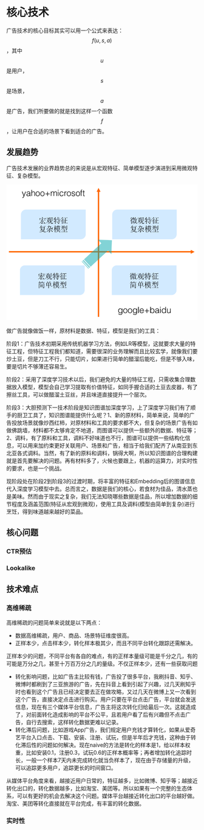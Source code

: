 # 核心技术

广告技术的核心目标其实可以用一个公式来表达： $$f(u,s,a)$$ ，其中 $$u$$ 是用户， $$s$$ 是场景， $$a$$ 是广告，我们所要做的就是找到这样一个函数 $$f$$ ，让用户在合适的场景下看到适合的广告。

## 发展趋势

广告技术发展的业界趋势总的来说是从宏观特征、简单模型逐步演进到采用微观特征、复杂模型。

![](../../../.gitbook/assets/screenshot-from-2019-11-24-22-34-27.png)

做广告就像做饭一样，原材料是数据、特征，模型是我们的工具： 

阶段1：广告技术初期采用传统机器学习方法，例如LR等模型，这就要求大量的特征工程，但特征工程我们都知道，需要很深的业务理解而且比较玄学，就像我们要炒土豆，但是刀工不行，只能切片，如果进行简单的醋溜后能吃，但是不够入味，要是切片不够薄还容易生。

阶段2：采用了深度学习技术以后，我们避免的大量的特征工程，只需收集合理数据放入模型，模型会自己学习提取有价值特征，如同手握合适的土豆去皮器，有了擦丝工具，可以做醋溜土豆丝，并且味道直接提升一个层次。

阶段3：大胆预测下一技术阶段是知识图谱加深度学习，上了深度学习我们有了顺手的厨卫工具了，知识图谱能提供什么呢？1、新的原材料，简单来说，简单的广告投放场景就像炒西红柿，对原材料和工具的要求都不大，但复杂的场景广告有如做佛跳墙，材料都不太够肯定不地道，而图谱可以提供一些额外的数据、特征等；2、调料，有了原料和工具，调料不好味道也不行，图谱可以提供一些结构化信息，可以用来加约束更好关联用户、场景和广告，相当于给我们配齐了从南亚到东北亚各式调料。当然，有了新的原料和调料，锅得大啊，所以知识图谱的合理构建就是首先要解决的问题。再有材料多了，火候也要跟上，机器的运算力，对实时性的要求，也是一个挑战。

现阶段处在阶段2到阶段3的过渡时期，将丰富的特征和Embedding后的图谱信息代入深度学习模型中去。总而言之，数据是我们的核心，若食材为佳品，清水蒸也是美味。然而由于现实之复杂，我们无法知晓哪些数据是佳品，所以增加数据的细节程度及涵盖范围\(特征从宏观到微观\)，使用工具及调料\(模型由简单到复杂\)进行烹饪，得到味道越来越好的菜品。

## 核心问题

### CTR预估

### Lookalike

## 技术难点

### 高维稀疏

高维稀疏的问题简单来说就是以下两点：

* 数据高维稀疏，用户、商品、场景特征维度很高。
* 正样本少，点击样本少，转化样本极其少，而且不同平台转化跟踪还需解决。

正样本少的问题，不同平台有各自的难点，有的正样本量级可能是千分之几，有的可能是万分之几，甚至十万百万分之几的量级。不仅正样本少，还有一些获取问题

* 转化影响问题，比如广告主比较有钱，广告投了很多平台，我刷抖音、知乎、微博时都刷到了三亚旅游的广告，先在抖音上看到引起了兴趣，过几天刷知乎时也看到这个广告且已经决定要去正在做攻略，又过几天在微博上又一次看到这个广告，直接决定点击进行购买。用户只要在平台点击广告，平台就会发送信息，现在有三个媒体平台信息，广告主将这次转化归给最后一次。这就造成了，对前面转化造成影响的平台不公平，且若用户看了后有兴趣但不点击广告，自行去搜索，这样转化数据更难以记录。
* 转化滞后问题，比如游戏App广告，我们规定用户充钱才算转化，如果从爱奇艺平台入口点击、下载、安装、注册、试玩，但是半年后才充钱，这种由于转化滞后性的问题如何解决。现在naive的方法是转化的样本是1，给以样本权重，比如安装0.1，注册0.3，试玩0.6的正样本概率等；再者增加转化追踪时长，一般一个样本7天内未完成转化就当负样本了，现在由于存储量的升级，可以追踪更多用户，追踪更长的时间窗口。

从媒体平台角度来看，越接近用户日常的，特征越多，比如微博、知乎等；越接近转化出口的，转化数据越多，比如淘宝、美团等。所以如果有一个完整的生态体系，可以有更好的机会去解决这个问题。媒体平台越接近转化出口的平台越好做。淘宝、美团等转化直接就在平台完成，有丰富的转化数据。

### 实时性

